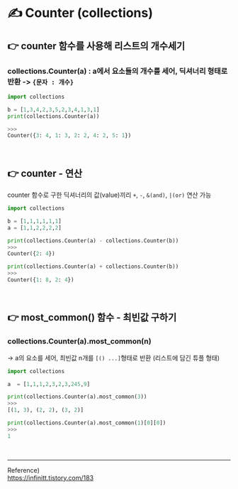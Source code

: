 # ✍️ Counter (collections)

## 👉 counter 함수를 사용해 리스트의 개수세기

### collections.Counter(a) : a에서 요소들의 개수를 세어, 딕셔너리 형태로 반환 -> `{문자 : 개수}`

```python
import collections

b = [1,3,4,2,3,5,2,3,4,1,3,1]
print(collections.Counter(a))

>>>
Counter({3: 4, 1: 3, 2: 2, 4: 2, 5: 1})
```

<br/>
 
## 👉 counter  - 연산
counter 함수로 구한 딕셔너리의 값(value)끼리 ```+```, ```-```, ```&(and)```, ```|(or)``` 연산 가능

```python
import collections

b = [1,1,1,1,1,1]
a = [1,1,2,2,2,2]

print(collections.Counter(a) - collections.Counter(b))
>>>
Counter({2: 4})

print(collections.Counter(a) + collections.Counter(b))
>>>
Counter({1: 8, 2: 4})
```

<br/>

## 👉 most_common() 함수 - 최빈값 구하기

### collections.Counter(a).most_common(n)

-> a의 요소를 세어, 최빈값 n개를 `[() ...]`형태로 반환 (리스트에 담긴 튜플 형태)

```python
import collections

a  = [1,1,1,2,3,2,3,245,9]

print(collections.Counter(a).most_common(3))
>>>
[(1, 3), (2, 2), (3, 2)]

print(collections.Counter(a).most_common(1)[0][0])
>>>
1
```

<br/>

---

Reference)<br/>
https://infinitt.tistory.com/183
